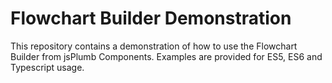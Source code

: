 # Flowchart Builder Demonstration

This repository contains a demonstration of how to use the Flowchart Builder from jsPlumb Components. Examples are provided for ES5, ES6 and Typescript usage.
